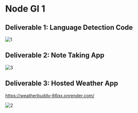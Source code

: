 # Node GI 1

## Deliverable 1: Language Detection Code
![1](https://github.com/user-attachments/assets/fd1e3d47-ae8e-40a2-9e58-3927b38169eb)


## Deliverable 2: Note Taking App
![3](https://github.com/user-attachments/assets/9853206e-aa99-4f6d-9e94-1d3978d6836c)


## Deliverable 3: Hosted Weather App 
https://weatherbuddy-66qx.onrender.com/

![2](https://github.com/user-attachments/assets/96167c9e-62e1-4f37-856e-42169991566a)
